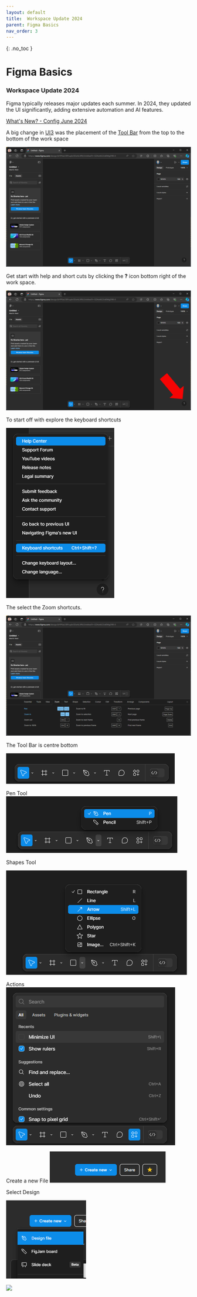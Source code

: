 ```yaml
---
layout: default
title:  Workspace Update 2024
parent: Figma Basics
nav_order: 3
---
```


{: .no_toc }

# Figma Basics

### Workspace Update 2024

Figma typically releases major updates each summer. In 2024, they updated the UI significantly, adding extensive automation and AI features.

[What's New? - Config June 2024](https://www.figma.com/whats-new/)

A big change in [UI3](https://help.figma.com/hc/en-us/articles/23954856027159-Navigating-UI3-Figma-s-new-UI) was the placement of the [Tool Bar](https://help.figma.com/hc/en-us/articles/360041064174-Access-design-tools-from-the-toolbar) from the top to the bottom of the work space

![](../images/NEW_FIGMA_2024/Workspace_1.png)

Get start with help and short cuts by clicking the **?** icon bottom right of the work space.

![](../images/NEW_FIGMA_2024/kwt_short.png)

To start off with explore the keyboard shortcuts

![](../images/NEW_FIGMA_2024/KS_Menu.png)

The select the Zoom shortcuts.

![](../images/NEW_FIGMA_2024/zoom_short.png)

The Tool Bar is centre bottom

![](../images/NEW_FIGMA_2024/new_fig_tools_bar_2024.png)

Pen Tool
![](../images/NEW_FIGMA_2024/pen-pencil.png)

Shapes Tool

![](../images/NEW_FIGMA_2024/shape.png)

Actions
![](../images/NEW_FIGMA_2024/actions.png)

Create a new File
![](../images/NEW_FIGMA_2024/create_new_button.png)

Select Design

![](../images/NEW_FIGMA_2024/New_design_doc.png)

![](../images/NEW_FIGMA_2024/??.png)